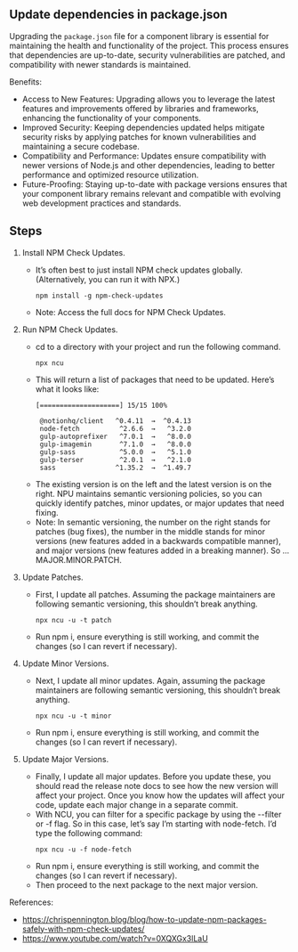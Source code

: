 
## Update dependencies in package.json


Upgrading the `package.json` file for a component library is essential for maintaining the health and functionality of the project. This process ensures that dependencies are up-to-date, security vulnerabilities are patched, and compatibility with newer standards is maintained.

Benefits:

- Access to New Features: Upgrading allows you to leverage the latest features and improvements offered by libraries and frameworks, enhancing the functionality of your components.
- Improved Security: Keeping dependencies updated helps mitigate security risks by applying patches for known vulnerabilities and maintaining a secure codebase.
- Compatibility and Performance: Updates ensure compatibility with newer versions of Node.js and other dependencies, leading to better performance and optimized resource utilization.
- Future-Proofing: Staying up-to-date with package versions ensures that your component library remains relevant and compatible with evolving web development practices and standards.

## Steps

1. Install NPM Check Updates.
   - It’s often best to just install NPM check updates globally. (Alternatively, you can run it with NPX.)
     ```
     npm install -g npm-check-updates
     ```
   - Note: Access the full docs for NPM Check Updates.

2. Run NPM Check Updates.
   - cd to a directory with your project and run the following command.
     ```
     npx ncu
     ```
   - This will return a list of packages that need to be updated. Here’s what it looks like:
     ```
     [====================] 15/15 100%
     
      @notionhq/client   ^0.4.11  →  ^0.4.13
      node-fetch          ^2.6.6  →   ^3.2.0
      gulp-autoprefixer   ^7.0.1  →   ^8.0.0
      gulp-imagemin       ^7.1.0  →   ^8.0.0
      gulp-sass           ^5.0.0  →   ^5.1.0
      gulp-terser         ^2.0.1  →   ^2.1.0
      sass               ^1.35.2  →  ^1.49.7
     ```
   - The existing version is on the left and the latest version is on the right. NPU maintains semantic versioning policies, so you can quickly identify patches, minor updates, or major updates that need fixing.
   - Note: In semantic versioning, the number on the right stands for patches (bug fixes), the number in the middle stands for minor versions (new features added in a backwards compatible manner), and major versions (new features added in a breaking manner). So … MAJOR.MINOR.PATCH.

3. Update Patches.
   - First, I update all patches. Assuming the package maintainers are following semantic versioning, this shouldn’t break anything.
     ```
     npx ncu -u -t patch
     ```
   - Run npm i, ensure everything is still working, and commit the changes (so I can revert if necessary).

4. Update Minor Versions.
   - Next, I update all minor updates. Again, assuming the package maintainers are following semantic versioning, this shouldn’t break anything.
     ```
     npx ncu -u -t minor
     ```
   - Run npm i, ensure everything is still working, and commit the changes (so I can revert if necessary).

5. Update Major Versions.
   - Finally, I update all major updates. Before you update these, you should read the release note docs to see how the new version will affect your project. Once you know how the updates will affect your code, update each major change in a separate commit.
   - With NCU, you can filter for a specific package by using the --filter or -f flag. So in this case, let’s say I’m starting with node-fetch. I’d type the following command:
     ```
     npx ncu -u -f node-fetch
     ```
   - Run npm i, ensure everything is still working, and commit the changes (so I can revert if necessary).
   - Then proceed to the next package to the next major version.

References: 
- https://chrispennington.blog/blog/how-to-update-npm-packages-safely-with-npm-check-updates/
- https://www.youtube.com/watch?v=0XQXGx3lLaU
